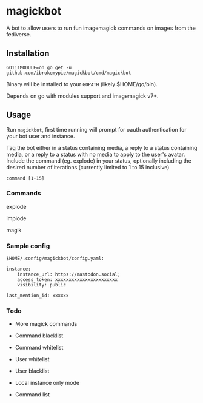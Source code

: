 # magickbot

A bot to allow users to run fun imagemagick commands on images from the fediverse.

## Installation

`GO111MODULE=on go get -u github.com/ibrokemypie/magickbot/cmd/magickbot`

Binary will be installed to your `GOPATH` (likely $HOME/go/bin).

Depends on go with modules support and imagemagick v7+.

## Usage

Run `magickbot`, first time running will prompt for oauth authentication for your bot user and instance.

Tag the bot either in a status containing media, a reply to a status containing media, or a reply to a status with no media to apply to the user's avatar. Include the command (eg. explode) in your status, optionally including the desired number of iterations (currently limited to 1 to 15 inclusive)

`command [1-15]`

### Commands

explode

implode

magik

### Sample config

`$HOME/.config/magickbot/config.yaml:`

```
instance:
    instance_url: https://mastodon.social;
    access_token: xxxxxxxxxxxxxxxxxxxxxxx
    visibility: public

last_mention_id: xxxxxx
```

### Todo

- More magick commands

- Command blacklist

- Command whitelist

- User whitelist

- User blacklist

- Local instance only mode

- Command list
